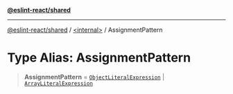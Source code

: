 [**@eslint-react/shared**](../../README.md)

***

[@eslint-react/shared](../../README.md) / [\<internal\>](../README.md) / AssignmentPattern

# Type Alias: AssignmentPattern

> **AssignmentPattern** = [`ObjectLiteralExpression`](../interfaces/ObjectLiteralExpression.md) \| [`ArrayLiteralExpression`](../interfaces/ArrayLiteralExpression.md)
